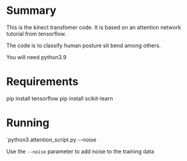 # Summary

This is the kinect transfomer code. It is based on an attention network tutorial from tensorflow. 

The code is to classify human posture sit bend among others.

You will need python3.9

# Requirements

pip install tensorflow
pip install scikit-learn


# Running
`python3 attention_script.py --noise

Use the `--noise` parameter to add noise to the training data



